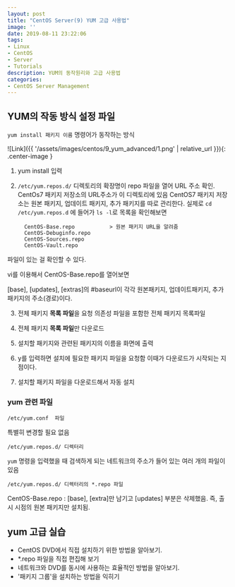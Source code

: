 ```yaml
---
layout: post
title: "CentOS Server(9) YUM 고급 사용법"
image: ''
date: 2019-08-11 23:22:06
tags: 
- Linux
- CentOS 
- Server
- Tutorials
description: YUM의 동작원리와 고급 사용법
categories:
- CentOS Server Management
---
```


## YUM의 작동 방식 설정 파일

`yum install 패키지 이름` 명령어가 동작하는 방식

![Link]({{ '/assets/images/centos/9_yum_advanced/1.png' | relative_url }}){: .center-image }


1. yum install 입력 
2. `/etc/yum.repos.d/` 디렉토리의 확장명이 repo 파일을 열어 URL 주소 확인. 	CentOs7 패키지 저장소의 URL주소가 이 디렉토리에 있음
CentOS7 패키지 저장소는 원본 패키지, 업데이트 패키지, 추가 패키지를 따로 관리한다.
실제로 `cd /etc/yum.repos.d` 에 들어가 `ls -l`로 목록을 확인해보면 

	     CentOS-Base.repo			> 원본 패키지 URL을 알려줌
	     CentOS-Debuginfo.repo
	     CentOS-Sources.repo
	     CentOS-Vault.repo
파일이 있는 걸 확인할 수 있다.

vi를 이용해서 CentOS-Base.repo를 열어보면 

[base], [updates], [extras]의 \#baseurl이 각각 원본패키지, 업데이트패키지, 추가 패키지의 주소(경로)이다.

3. 전체 패키지 **목록 파일**을 요청
의존성 파일을 포함한 전체 패키지 목록파일

4. 전체 패키지 **목록 파일**만 다운로드
5. 설치할 패키지와 관련된 패키지의 이름을 화면에 출력
6. y를 입력하면 설치에 필요한 패키지 파일을 요청함
이때가 다운로드가 시작되는 지점이다.

7. 설치할 패키지 파일을 다운로드해서 자동 설치

### yum 관련 파일 


    /etc/yum.conf  파일  

특별히 변경할 필요 없음

    /etc/yum.repos.d/ 디렉터리
`yum` 명령을 입력했을 때 검색하게 되는 네트워크의 주소가 들어 있는 여러 개의 파일이 있음

    /etc/yum.repos.d/ 디렉터리의 *.repo 파일

CentOS-Base.repo : [base], [extra]만 남기고 [updates] 부분은 삭제했음. 즉, 출시 시점의 원본 패키지만 설치됨.


## yum 고급 실습

- CentOS  DVD에서 직접 설치하기 위한 방법을 알아보기.
- *.repo 파일을 직접 편집해 보기
- 네트워크와 DVD를 동시에 사용하는 효율적인 방법을 알아보기.
- '패키지 그룹'을 설치하는 방법을 익히기